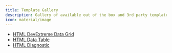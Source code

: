 ```yaml
---
title: Template Gallery
description: Gallery of available out of the box and 3rd party templates.
icon: material/image
---
```


<div class="grid cards" markdown>

- [HTML DevExtreme Data Grid](htmldxdatagrid.md)
- [HTML Data Table](htmldatatable.md)
- [HTML Diagnostic](htmldiagnostic.md)

</div>
